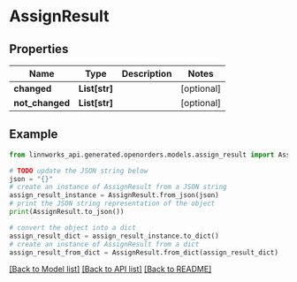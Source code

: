 # AssignResult


## Properties

Name | Type | Description | Notes
------------ | ------------- | ------------- | -------------
**changed** | **List[str]** |  | [optional] 
**not_changed** | **List[str]** |  | [optional] 

## Example

```python
from linnworks_api.generated.openorders.models.assign_result import AssignResult

# TODO update the JSON string below
json = "{}"
# create an instance of AssignResult from a JSON string
assign_result_instance = AssignResult.from_json(json)
# print the JSON string representation of the object
print(AssignResult.to_json())

# convert the object into a dict
assign_result_dict = assign_result_instance.to_dict()
# create an instance of AssignResult from a dict
assign_result_from_dict = AssignResult.from_dict(assign_result_dict)
```
[[Back to Model list]](../README.md#documentation-for-models) [[Back to API list]](../README.md#documentation-for-api-endpoints) [[Back to README]](../README.md)


